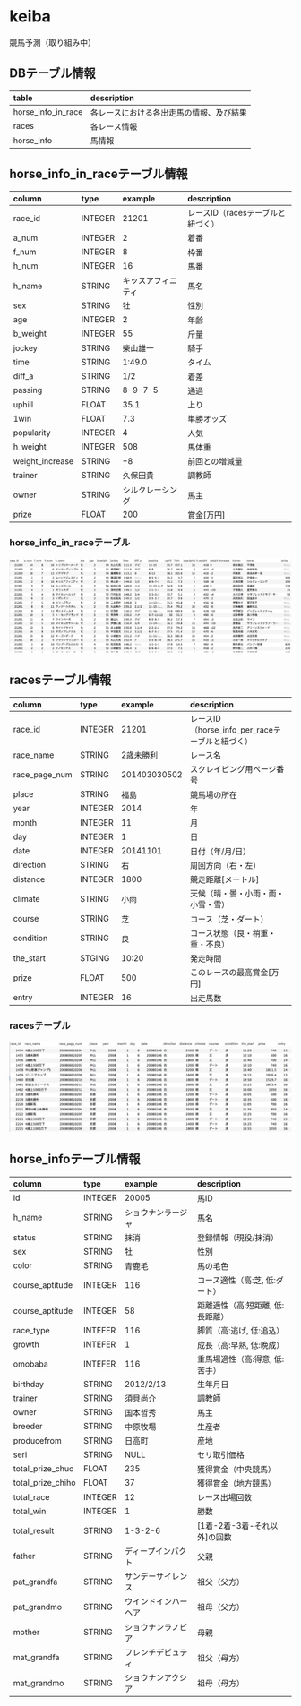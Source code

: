 # keiba
競馬予測（取り組み中）


## DBテーブル情報
table               | description
:------------------ | :-------------
horse_info_in_race  | 各レースにおける各出走馬の情報、及び結果
races               | 各レース情報
horse_info          | 馬情報


## horse_info_in_raceテーブル情報
column         | type   | example        | description
:------------- | :----- | :------------- |:----------
race_id        | INTEGER| 21201          |レースID（racesテーブルと紐づく）
a_num          | INTEGER| 2              |着番
f_num          | INTEGER| 8              |枠番
h_num          | INTEGER| 16             |馬番
h_name         | STRING | キッスアフィニティ|馬名
sex            | STRING | 牡             |性別
age            | INTEGER| 2              |年齢
b_weight       | INTEGER| 55             |斤量
jockey         | STRING | 柴山雄一        |騎手
time           | STRING | 1:49.0         |タイム
diff_a         | STRING | 1/2            |着差
passing        | STRING | 8-9-7-5        |通過
uphill         | FLOAT  | 35.1           |上り
1win           | FLOAT  | 7.3            |単勝オッズ
popularity     | INTEGER| 4              |人気
h_weight       | INTEGER| 508            |馬体重
weight_increase| STRING | +8             |前回との増減量
trainer        | STRING | 久保田貴        |調教師
owner          | STRING | シルクレーシング  |馬主
prize          | FLOAT  | 200            |賞金[万円]

### horse_info_in_raceテーブル
![horse_infoTABLE](./image/horse_info_per_race.png)

## racesテーブル情報
column         | type   | example        | description
:------------- | :----- | :------------- |:----------
race_id        | INTEGER| 21201          |レースID（horse_info_per_raceテーブルと紐づく）
race_name      | STRING | 2歳未勝利       |レース名
race_page_num  | STRING | 201403030502   |スクレイピング用ページ番号
place          | STRING | 福島            |競馬場の所在
year           | INTEGER| 2014           |年
month          | INTEGER| 11             |月
day            | INTEGER| 1              |日
date           | INTEGER| 20141101       |日付（年/月/日）
direction      | STRING | 右             |周回方向（右・左）
distance       | INTEGER| 1800           |競走距離[メートル]
climate        | STRING | 小雨            |天候（晴・曇・小雨・雨・小雪・雪）
course         | STRING | 芝              |コース（芝・ダート）
condition      | STRING | 良              |コース状態（良・稍重・重・不良）
the_start      | STGING | 10:20          |発走時間
prize          | FLOAT  | 500            |このレースの最高賞金[万円]
entry          | INTEGER| 16             |出走馬数

### racesテーブル
![race_infoTABLE](./image/race_info.png)


## horse_infoテーブル情報  
column           | type   | example        | description
:----------------| :----- | :------------- |:----------
id               | INTEGER| 20005          |馬ID
h_name           | STRING | ショウナンラージャ|馬名
status           | STRING | 抹消            |登録情報（現役/抹消）
sex              | STRING | 牡              |性別
color            | STRING | 青鹿毛          |馬の毛色
course_aptitude  | INTEGER| 116            |コース適性（高:芝, 低:ダート）
course_aptitude  | INTEGER| 58             |距離適性（高:短距離, 低:長距離）
race_type        | INTEFER| 116            |脚質（高:逃げ, 低:追込）
growth           | INTEFER| 1              |成長（高:早熟, 低:晩成）
omobaba          | INTEFER| 116            |重馬場適性（高:得意, 低:苦手）
birthday         | STRING | 2012/2/13      |生年月日
trainer          | STRING | 須貝尚介         |調教師
owner            | STRING | 国本哲秀         |馬主
breeder          | STRING | 中原牧場         |生産者
producefrom      | STRING | 日高町           |産地
seri             | STRING | NULL            |セリ取引価格
total_prize_chuo | FLOAT  | 235             |獲得賞金（中央競馬）
total_prize_chiho| FLOAT  | 37              |獲得賞金（地方競馬）
total_race       | INTEGER| 12              |レース出場回数
total_win        | INTEGER| 1               |勝数
total_result     | STRING | 1-3-2-6         |[1着-2着-3着-それ以外]の回数
father           | STRING | ディープインパクト  |父親
pat_grandfa      | STRING | サンデーサイレンス  |祖父（父方）
pat_grandmo      | STRING | ウインドインハーヘア|祖母（父方）
mother           | STRING | ショウナンラノビア  |母親
mat_grandfa      | STRING | フレンチデピュティ  |祖父（母方）
mat_grandmo      | STRING | ショウナンアクシア  |祖母（母方）  


